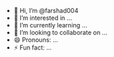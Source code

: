 - 👋 Hi, I’m @farshad004 
- 👀 I’m interested in ... 
- 🌱 I’m currently learning ...
- 💞️ I’m looking to collaborate on ...      
- 😄 Pronouns: ... 
- ⚡ Fun fact: ...  

<!---
farshad004/farshad004 is a ✨ special ✨ repository because its `README.md` (this file) appears on your GitHub profile. 
You can click the Preview link to take a look at your changes.
--->
